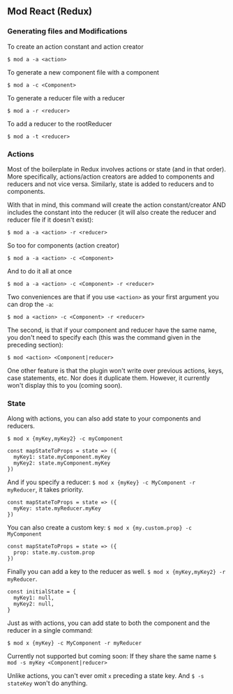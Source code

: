 ## Mod React (Redux)

### Generating files and Modifications

To create an action constant and action creator

`$ mod a -a <action>`

To generate a new component file with a component

`$ mod a -c <Component>`

To generate a reducer file with a reducer

`$ mod a -r <reducer>`

To add a reducer to the rootReducer

`$ mod a -t <reducer>`

### Actions

Most of the boilerplate in Redux involves actions or state (and in that order).
More specifically, actions/action creators are added to components and reducers
and not vice versa. Similarly, state is added to reducers and to components.

With that in mind, this command will create the action constant/creator
AND includes the constant into the reducer (it will also create the reducer and
reducer file if it doesn't exist):

`$ mod a -a <action> -r <reducer>`

So too for components (action creator)

`$ mod a -a <action> -c <Component>`

And to do it all at once

`$ mod a -a <action> -c <Component> -r <reducer>`

Two conveniences are that if you use `<action>` as your first argument you can
drop the `-a`:

`$ mod a <action> -c <Component> -r <reducer>`

The second, is that if your component and reducer have the same name, you don't
need to specify each (this was the command given in the preceding section):

`$ mod <action> <Component|reducer>`

One other feature is that the plugin won't write over previous actions, keys,
case statements, etc. Nor does it duplicate them. However, it currently won't
display this to you (coming soon).

### State

Along with actions, you can also add state to your components and reducers.

`$ mod x {myKey,myKey2} -c myComponent`

```
const mapStateToProps = state => ({
  myKey1: state.myComponent.myKey
  myKey2: state.myComponent.myKey
})
```

And if you specify a reducer: `$ mod x {myKey} -c MyComponent -r myReducer`,
it takes priority.
```
const mapStateToProps = state => ({
  myKey: state.myReducer.myKey
})
```

You can also create a custom key: `$ mod x {my.custom.prop} -c MyComponent`
```
const mapStateToProps = state => ({
  prop: state.my.custom.prop
})
```

Finally you can add a key to the reducer as well.
`$ mod x {myKey,myKey2} -r myReducer`.

```
const initialState = {
  myKey1: null,
  myKey2: null,
}
```

Just as with actions, you can add state to both the component and the reducer in
a single command:

`$ mod x {myKey} -c MyComponent -r myReducer`

Currently not supported but coming soon:
If they share the same name
`$ mod -s myKey <Component|reducer>`

Unlike actions, you can't ever omit `x` preceding a state key. And
`$ -s stateKey` won't do anything.